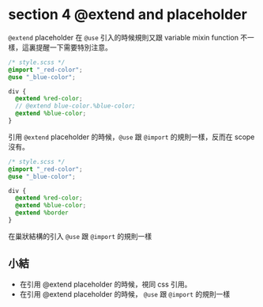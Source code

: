 # section 4 @extend and placeholder

`@extend` placeholder 在 `@use` 引入的時候規則又跟 variable mixin function 不一樣，這裏提醒一下需要特別注意。

```scss
/* style.scss */
@import "_red-color";
@use "_blue-color";

div {
  @extend %red-color;
  // @extend blue-color.%blue-color;
  @extend %blue-color;
}
```

引用 `@extend` placeholder 的時候，`@use` 跟 `@import` 的規則一樣，反而在 scope 沒有。

```scss
/* style.scss */
@import "_red-color";
@use "_blue-color";

div {
  @extend %red-color;
  @extend %blue-color;
  @extend %border
}
```

在巢狀結構的引入 `@use` 跟 `@import` 的規則一樣

## 小結
- 在引用 @extend placeholder 的時候，視同 css 引用。
- 在引用 @extend placeholder 的時候， `@use` 跟 `@import` 的規則一樣